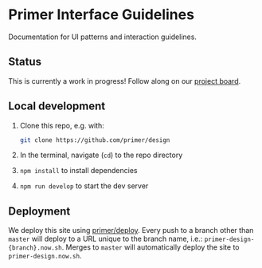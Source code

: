 # Primer Interface Guidelines

Documentation for UI patterns and interaction guidelines.

## Status
This is currently a work in progress! Follow along on our [project board](https://github.com/primer/design/projects/1).

## Local development

1. Clone this repo, e.g. with:

    ```sh
    git clone https://github.com/primer/design
    ```

1. In the terminal, navigate (`cd`) to the repo directory

1. `npm install` to install dependencies

2. `npm run develop` to start the dev server

## Deployment

We deploy this site using [primer/deploy](https://github.com/primer/deploy). Every push to a branch other than `master` will deploy to a URL unique to the branch name, i.e.: `primer-design-{branch}.now.sh`. Merges to `master` will automatically deploy the site to `primer-design.now.sh`.
